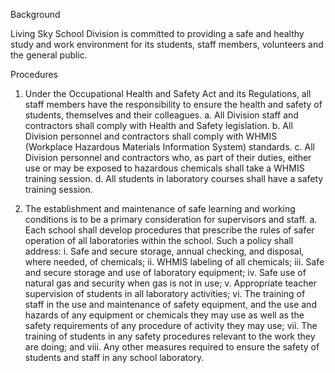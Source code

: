 Background

Living Sky School Division is committed to providing a safe and healthy study and work environment for its students, staff members, volunteers and the general public.

Procedures

1.	Under the Occupational Health and Safety Act and its Regulations, all staff members have the responsibility to ensure the health and safety of students, themselves and their colleagues.
a.	All Division staff and contractors shall comply with Health and Safety legislation.
b.	All Division personnel and contractors shall comply with WHMIS (Workplace Hazardous Materials Information System) standards.
c.	All Division personnel and contractors who, as part of their duties, either use or may be exposed to hazardous chemicals shall take a WHMIS training session.
d.	All students in laboratory courses shall have a safety training session.


2.	The establishment and maintenance of safe learning and working conditions is to be a primary consideration for supervisors and staff.
a.	Each school shall develop procedures that prescribe the rules of safer operation of all laboratories within the school.  Such a policy shall address:
i.	Safe and secure storage, annual checking, and disposal, where needed, of chemicals;
ii.	WHMIS labeling of all chemicals;
iii.	Safe and secure storage and use of laboratory equipment;
iv.	Safe use of natural gas and security when gas is not in use;
v.	Appropriate teacher supervision of students in all laboratory activities;
vi.	The training of staff in the use and maintenance of safety equipment, and the use and hazards of any equipment or chemicals they may use as well as the safety requirements of any procedure of activity they may use;
vii.	The training of students in any safety procedures relevant to the work they are doing; and
viii.	Any other measures required to ensure the safety of students and staff in any school laboratory. 
